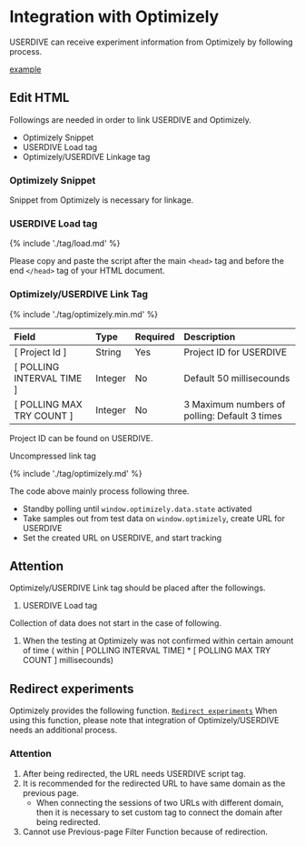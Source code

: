 # Integration with Optimizely

USERDIVE can receive experiment information from Optimizely by following process.

[example](https://uncovertruth.github.io/examples/integration/optimizely.html)

## Edit HTML

Followings are needed in order to link USERDIVE and Optimizely.

- Optimizely Snippet
- USERDIVE Load tag
- Optimizely/USERDIVE Linkage tag

### Optimizely Snippet

Snippet from Optimizely is necessary for linkage.

### USERDIVE Load tag

{% include './tag/load.md' %}

Please copy and paste the script after the main `<head>` tag and before the end `</head>` tag of your HTML document.

### Optimizely/USERDIVE Link Tag

{% include './tag/optimizely.min.md' %}

| Field                     | Type    | Required | Description                                   |
|:--------------------------|:--------|:---------|:----------------------------------------------|
| [ Project Id ]            | String  | Yes      | Project ID for USERDIVE                       |
| [ POLLING INTERVAL TIME ] | Integer | No       | Default 50 millisecounds                      |
| [ POLLING MAX TRY COUNT ] | Integer | No       | 3 Maximum numbers of polling: Default 3 times |

Project ID can be found on USERDIVE.

Uncompressed link tag

{% include './tag/optimizely.md' %}

The code above mainly process following three.

- Standby polling until `window.optimizely.data.state` activated
- Take samples out from test data on `window.optimizely`, create URL for USERDIVE
- Set the created URL on USERDIVE, and start tracking

## Attention

Optimizely/USERDIVE Link tag should be placed after the followings.

1. USERDIVE Load tag

Collection of data does not start in the case of following.

1. When the testing at Optimizely was not confirmed within certain amount of time ( within [ POLLING INTERVAL TIME] * [ POLLING MAX TRY COUNT ] millisecounds)

## Redirect experiments

Optimizely provides the following function.
[`Redirect experiments`](https://help.optimizely.com/Build_Experiments/Redirect_experiments:_Test_separate_URLs)
When using this function, please note that integration of Optimizely/USERDIVE needs an additional process.

### Attention

1. After being redirected, the URL needs USERDIVE script tag.
1. It is recommended for the redirected URL to have same domain as the previous page.
    - When connecting the sessions of two URLs with different domain, then it is necessary to set custom tag to connect the domain after being redirected.
1. Cannot use Previous-page Filter Function because of redirection.
